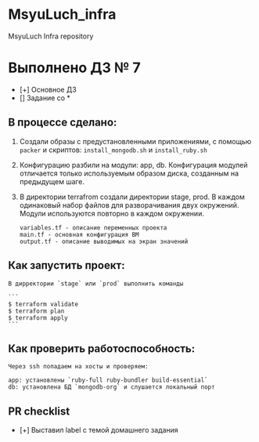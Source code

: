 # MsyuLuch_infra
MsyuLuch Infra repository

# Выполнено ДЗ № 7

 - [+] Основное ДЗ
 - [] Задание со *

## В процессе сделано:
 1. Создали образы с предустановленными приложениями, с помощью `packer` и скриптов: `install_mongodb.sh` и `install_ruby.sh`

 2. Конфигурацию разбили на модули: app, db. Конфигурация модулей отличается только используемым образом диска, созданным на предыдущем шаге.

 3. В директории terrafrom создали директории stage, prod. В каждом одинаковый набор файлов для разворачивания двух окружений. Модули используются повторно в каждом окружении.

    ```
    variables.tf - описание переменных проекта
    main.tf - основная конфигурация ВМ
    output.tf - описание выводимых на экран значений
    ```

## Как запустить проект:

    В дирректории `stage` или `prod` выполнить команды

    ```
    $ terraform validate
    $ terraform plan
    $ terraform apply
    ```

## Как проверить работоспособность:

    Через ssh попадаем на хосты и проверяем:

    app: установлены `ruby-full ruby-bundler build-essential`
    db: установлена БД `mongodb-org` и слушается локальный порт

## PR checklist
 - [+] Выставил label с темой домашнего задания
